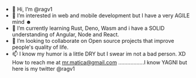 - 👋 Hi, I’m @ragv1
- 👀 I’m interested in web and mobile development but I have a very AGILE mind ☻
- 🌱 I’m currently learning Rust, Deno, Wasm and i have a SOLID understanding of Angular, Node and React.
- 💞️ I’m looking to collaborate on Open source projects that improve people's quality of life.
- 📫 I know my humor is a little DRY but I swear im not a bad person. XD How to reach me at mr.matica@gmail.com
.................I know YAGNI but here is my twitter @ragv1

<!---
ragv1/ragv1 is a ✨ special ✨ repository because its `README.md` (this file) appears on your GitHub profile.
You can click the Preview link to take a look at your changes.
--->
